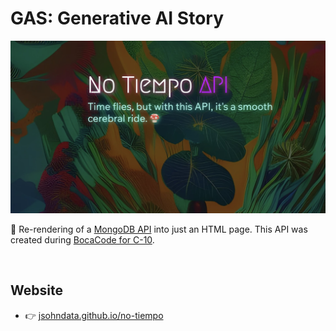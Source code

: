 # GAS: Generative AI Story
[![screen shot](./src/images/readme.jpg)](https://jsohndata.github.io/no-tiempo/)

🚀 Re-rendering of a [MongoDB API](https://github.com/jsohndata/no-tiempo-mongodb-api) into just an HTML page. This API was created during [BocaCode for C-10](https://jsohndata.github.io/bocacode-c10-final-project-portfolio/).

<br>

## Website
* 👉 [jsohndata.github.io/no-tiempo](https://jsohndata.github.io/no-tiempo/)
